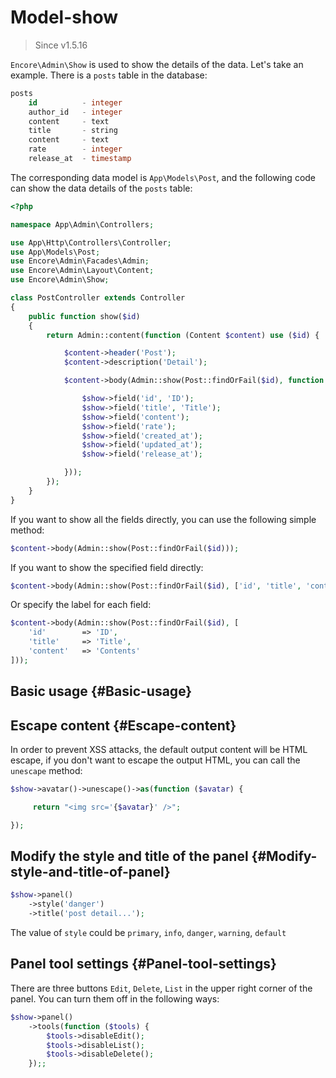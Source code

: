 # Model-show

> Since v1.5.16

`Encore\Admin\Show` is used to show the details of the data. Let's take an example. There is a `posts` table in the database:

```sql
posts
    id          - integer
    author_id   - integer
    content     - text
    title       - string
    content     - text
    rate        - integer
    release_at  - timestamp
```

The corresponding data model is `App\Models\Post`, and the following code can show the data details of the `posts` table:

```php
<?php

namespace App\Admin\Controllers;

use App\Http\Controllers\Controller;
use App\Models\Post;
use Encore\Admin\Facades\Admin;
use Encore\Admin\Layout\Content;
use Encore\Admin\Show;

class PostController extends Controller
{
    public function show($id)
    {
        return Admin::content(function (Content $content) use ($id) {

            $content->header('Post');
            $content->description('Detail');

            $content->body(Admin::show(Post::findOrFail($id), function (Show $show) {

                $show->field('id', 'ID');
                $show->field('title', 'Title');
                $show->field('content');
                $show->field('rate');
                $show->field('created_at');
                $show->field('updated_at');
                $show->field('release_at');

            }));
        });
    }
}
```

If you want to show all the fields directly, you can use the following simple method:

```php
$content->body(Admin::show(Post::findOrFail($id)));
```

If you want to show the specified field directly:

```php
$content->body(Admin::show(Post::findOrFail($id), ['id', 'title', 'content']));
```

Or specify the label for each field:

```php
$content->body(Admin::show(Post::findOrFail($id), [
    'id'        => 'ID',
    'title'     => 'Title',
    'content'   => 'Contents'
]));
```

## Basic usage {#Basic-usage}

## Escape content {#Escape-content}

In order to prevent XSS attacks, the default output content will be HTML escape, if you don't want to escape the output HTML, you can call the `unescape` method:

```php
$show->avatar()->unescape()->as(function ($avatar) {

     return "<img src='{$avatar}' />";

});
```

## Modify the style and title of the panel {#Modify-style-and-title-of-panel}

```php
$show->panel()
    ->style('danger')
    ->title('post detail...');
```

The value of `style` could be `primary`, `info`, `danger`, `warning`, `default`

## Panel tool settings {#Panel-tool-settings}

There are three buttons `Edit`, `Delete`, `List` in the upper right corner of the panel. You can turn them off in the following ways:

```php
$show->panel()
    ->tools(function ($tools) {
        $tools->disableEdit();
        $tools->disableList();
        $tools->disableDelete();
    });;
```